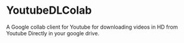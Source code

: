 # YoutubeDLColab
A Google collab client for Youtube for downloading videos in HD from Youtube Directly in your google drive.
